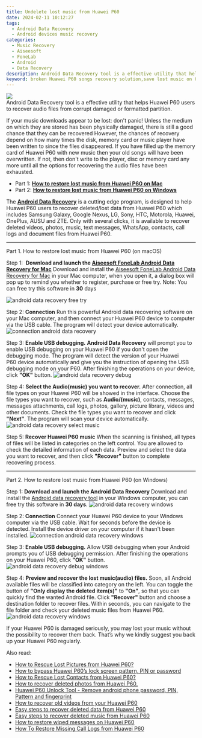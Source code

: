 ```yaml
---
title: Undelete lost music from Huawei P60
date: 2024-02-11 10:12:27
tags: 
  - Android Data Recovery
  - Android devices music recovery
categories: 
  - Music Recovery
  - Aiseesoft
  - FoneLab
  - Android
  - Data Recovery
description: Android Data Recovery tool is a effective utility that helps Huawei P60 users to recover audio files from corrupt damaged or formatted partition.
keyword: broken Huawei P60 songs recovery solution,save lost music on Huawei P60,Regain missing songs on Huawei P60,Unerase music from Huawei P60,restore deleted songs files on Huawei P60,broken Huawei P60 music recovery solution,how to retrieve song from Huawei P60,music disappear Huawei P60,how do i recover song on Huawei P60,deletes music of Huawei P60,how to recover song on Huawei P60,recover deleted music 2018 for Huawei P60
---
```


<img src="https://img0mobiles.techidaily.com/images/best-assets/devices/huawei/huawei-p60/4.jpg" class="atpl-imgstyle"  />

<div class="atpl-content atpl-for-fonelab-android recover-music">

<div class="atpl-post-description-part-1">
Android Data Recovery tool is a effective utility that helps Huawei P60 users to recover audio files from corrupt damaged or formatted partition.
</div>



<div class="atpl-post-description-part-2">
<div class="tpl-content-sub-paragraph-normal">
  <p>
    If your music downloads appear to be lost: don't panic! Unless the medium on which they are stored has been physically damaged, there is still a good chance that they can be recovered However, the chances of recovery depend on how many times the disk, memory card or music player have been written to since the files disappeared. If you have filled up the memory card of Huawei P60 with new music then your old songs will have been overwritten. If not, then don't write to the player, disc or memory card any more until all the options for recovering the audio files have been exhausted.
  </p>
</div>
</div>

<ul>
  <li>Part 1: <strong><a href="#p1">How to restore lost music from Huawei P60 on Mac</a></strong></li>
  <li>Part 2: <strong><a href="#p2">How to restore lost music from Huawei P60 on Windows</a></strong></li>
</ul>


<div class="atpl-post-description-part-3">
<div class="tpl-content-sub-paragraph-normal">
  <p>
      The <a href="https://tools.techidaily.com/aiseesoft-android-data-recovery/" target="_blank" rel="noopener"><strong>Android Data Recovery</strong></a> is a cutting edge program, is designed to help Huawei P60 users to recover deleted/lost data from Huawei P60 which includes Samsung Galaxy, Google Nexus, LG, Sony, HTC, Motorola, Huawei, OnePlus, AUSU and ZTE. Only with several clicks, it is available to recover deleted videos, photos, music, text messages, WhatsApp, contacts, call logs and document files from Huawei P60.
  </p>
</div>
</div>



<!-- Part 1 -->
<a id="p1" name="p1" ></a><hr>

<div>
  <span class="atpl-step-part-style">Part 1. How to restore lost music from Huawei P60 (on macOS)</span>
</div>

<span class="atpl-stepstyle-a"><span>Step 1: </span></span> <strong>Download and launch the <a href="https://tools.techidaily.com/aiseesoft-android-data-recovery-for-mac/" target="_blank" rel="noopener">Aiseesoft FoneLab Android Data Recovery for Mac</a></strong>
Download and install the <a href="https://tools.techidaily.com/aiseesoft-android-data-recovery-for-mac/" target="_blank" rel="noopener">Aiseesoft FoneLab Android Data Recovery for Mac</a> in your Mac computer, when you open it, a dialog box will pop up to remind you whether to register, purchase or free try.
Note: You can free try this software in <strong>30</strong> days

<img src="https://tools.techidaily.com/images/apps/aiseesoft/android-data-recovery/mac-free-try.png" class="atpl-imgstyle" alt="android data recovery free try" />

<span class="atpl-stepstyle-a"><span>Step 2: </span></span> <strong>Connection</strong>
Run this powerful Android data recovering software on your Mac computer, and then connect your Huawei P60 device to computer via the USB cable. The program will detect your device automatically.
<img src="https://tools.techidaily.com/images/apps/aiseesoft/android-data-recovery/mac-connection-interface.jpg" class="atpl-imgstyle" alt="connection android data recovery" />

<span class="atpl-stepstyle-a"><span>Step 3: </span></span> <strong>Enable USB debugging.</strong>
<strong>Android Data Recovery</strong> will prompt you to enable USB debugging on your Huawei P60 if you don't open the debugging mode. The program will detect the version of your Huawei P60 device automatically and give you the instruction of opening the USB debugging mode on your P60. After finishing the operations on your device, click <strong>"OK"</strong> button.
<img src="https://tools.techidaily.com/images/apps/aiseesoft/android-data-recovery/mac-android-usb-debug.jpg"  class="atpl-imgstyle" alt="android data recovery debug" />

<span class="atpl-stepstyle-a"><span>Step 4: </span></span> <strong>Select the Audio(music) you want to recover.</strong>
After connection, all file types on your Huawei P60 will be showed in the interface. Choose the file types you want to recover, such as <strong>Audio/(music)</strong>, contacts, messages, messages attachments, call logs, photos, gallery, picture library, videos and other documents. Check the file types you want to recover and click <b>"Next"</b>. The program will scan your device automatically.
<img src="https://tools.techidaily.com/images/apps/aiseesoft/android-data-recovery/mac-choose-type-music.jpg" class="atpl-imgstyle" alt="android data recovery select music" />

<span class="atpl-stepstyle-a"><span>Step 5: </span></span> <strong>Recover Huawei P60 music</strong>
When the scanning is finished, all types of files will be listed in categories on the left control. You are allowed to check the detailed information of each data. Preview and select the data you want to recover, and then click <b>"Recover"</b> button to complete recovering process.


<a id="p2" name="p2"></a><hr>

<!-- Part 2 -->
<div>
  <span class="atpl-step-part-style">Part 2. How to restore lost music from Huawei P60 (on Windows)</span>
</div>

<span class="atpl-stepstyle-a"><span>Step 1: </span></span> <strong>Download and launch the Android Data Recovery</strong>
Download and install the <a href="https://tools.techidaily.com/aiseesoft-android-data-recovery-for-win/" target="_blank" rel="noopener">Android data recovery tool</a> in your Windows computer, you can free try this software in <b>30 days</b>.
<img src="https://tools.techidaily.com/images/apps/aiseesoft/android-data-recovery/win-start-interface.png"  class="atpl-imgstyle" alt="android data recovery windows" />

<span class="atpl-stepstyle-a"><span>Step 2: </span></span> <strong>Connection</strong>
Connect your Huawei P60 device to your Windows computer via the USB cable. Wait for seconds before the device is detected. Install the device driver on your computer if it hasn't been installed.
<img src="https://tools.techidaily.com/images/apps/aiseesoft/android-data-recovery/win-connection-interface.png" class="atpl-imgstyle" alt="connection android data recovery windows" />

<span class="atpl-stepstyle-a"><span>Step 3: </span></span> <strong>Enable USB debugging.</strong>
Allow USB debugging when your Android prompts you of USB debugging permission. After finishing the operations on your Huawei P60, click <b>"OK"</b> button.
<img src="https://tools.techidaily.com/images/apps/aiseesoft/android-data-recovery/win-android-usb-debug.png" class="atpl-imgstyle" alt="android data recovery debug windows" />

<span class="atpl-stepstyle-a"><span>Step 4: </span></span> <strong>Preview and recover the lost music(audio) files.</strong>
Soon, all Android available files will be classified into category on the left. You can toggle the button of <b>"Only display the deleted item(s)"</b> to <b>"On"</b>, so that you can quickly find the wanted Android file. Click <b>"Recover"</b> button and choose a destination folder to recover files. Within seconds, you can navigate to the file folder and check your deleted music files from Huawei P60.
<img src="https://tools.techidaily.com/images/apps/aiseesoft/android-data-recovery/win-recover-music.jpg" class="atpl-imgstyle" alt="android data recovery windows" />

<div class="atpl-post-description-part-4">
<div class="tpl-content-sub-paragraph-normal">
    <p>
        If your Huawei P60 is damaged seriously, you may lost your music without the possibility to recover them back. That’s why we kindly suggest you back up your Huawei P60 regularly.
    </p>
</div>
</div>


<ins class="adsbygoogle"
     style="display:block"
     data-ad-client="ca-pub-7571918770474297"
     data-ad-slot="8358498916"
     data-ad-format="auto"
     data-full-width-responsive="true"></ins>

<span class="atpl-alsoreadstyle">Also read:</span>
<div><ul>
<li><a href="/how-to-rescue-lost-pictures-from-huawei-p60-by-fonelab-android-recover-pictures/" target="_blank" rel="noopener"><u>How to Rescue Lost Pictures from Huawei P60?</u></a></li>
<li><a href="/how-to-bypass-huawei-p60-s-lock-screen-pattern-pin-or-password-by-drfone-android-unlock-android-unlock/" target="_blank" rel="noopener"><u>How to bypass Huawei P60’s lock screen pattern, PIN or password</u></a></li>
<li><a href="/how-to-rescue-lost-contacts-from-huawei-p60-by-fonelab-android-recover-contacts/" target="_blank" rel="noopener"><u>How to Rescue Lost Contacts from Huawei P60?</u></a></li>
<li><a href="/how-to-recover-deleted-photos-from-huawei-p60-by-fonelab-android-recover-photos/" target="_blank" rel="noopener"><u>How to recover deleted photos from Huawei P60.</u></a></li>
<li><a href="/huawei-p60-unlock-tool-remove-android-phone-password-pin-pattern-and-fingerprint-by-drfone-android-unlock-android-unlock/" target="_blank" rel="noopener"><u>Huawei P60 Unlock Tool - Remove android phone password, PIN, Pattern and fingerprint</u></a></li>
<li><a href="/how-to-recover-old-videos-from-your-huawei-p60-by-fonelab-android-recover-video/" target="_blank" rel="noopener"><u>How to recover old videos from your Huawei P60</u></a></li>
<li><a href="/easy-steps-to-recover-deleted-data-from-huawei-p60-by-fonelab-android-recover-data/" target="_blank" rel="noopener"><u>Easy steps to recover deleted data from Huawei P60</u></a></li>
<li><a href="/easy-steps-to-recover-deleted-music-from-huawei-p60-by-fonelab-android-recover-music/" target="_blank" rel="noopener"><u>Easy steps to recover deleted music from Huawei P60</u></a></li>
<li><a href="/how-to-restore-wiped-messages-on-huawei-p60-by-fonelab-android-recover-messages/" target="_blank" rel="noopener"><u>How to restore wiped messages on Huawei P60</u></a></li>
<li><a href="/how-to-restore-missing-call-logs-from-huawei-p60-by-fonelab-android-recover-call-logs/" target="_blank" rel="noopener"><u>How To  Restore Missing Call Logs from Huawei P60</u></a></li>
</ul></div>

</div>